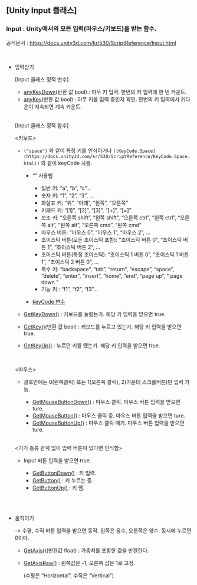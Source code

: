 ## [Unity Input 클래스]

### Input : Unity에서의 모든 입력(마우스/키보드)을 받는 함수.
공식문서 : https://docs.unity3d.com/kr/530/ScriptReference/Input.html

<br>

- 입력받기
        
  [Input 클래스 정적 변수]
        
    - [anyKeyDown](https://docs.unity3d.com/kr/530/ScriptReference/Input-anyKeyDown.html)(반환 값 bool) : 아무 키 입력. 한번의 키 입력에 한 번 카운트.
    - [anyKey](https://docs.unity3d.com/kr/530/ScriptReference/Input-anyKey.html)(반환 값 bool) : 아무 키를 입력 중인지 확인. 한번의 키 입력에서 키다운이 지속되면 계속 카운트.
      
  <br>
  
   [Input 클래스 정적 함수]

  <키보드>

    - `("space")` 와 같이 특정 키를 인식하거나 `([KeyCode.Space](https://docs.unity3d.com/kr/530/ScriptReference/KeyCode.Space.html))` 와 같이 keyCode 사용.

      - “” 사용법
        - 일반 키: “a”, “b”, “c”…
        - 숫자 키: “1”, “2”, “3”, …
        - 화살표 키: “위”, “아래”, “왼쪽”, “오른쪽”
        - 키패드 키: “[1]”, “[2]”, “[3]”, “[+]”, “[=]”
        - 보조 키: “오른쪽 shift”, “왼쪽 shift”, “오른쪽 ctrl”, “왼쪽 ctrl”, “오른쪽 alt”, “왼쪽 alt”, “오른쪽 cmd”, “왼쪽 cmd”
        - 마우스 버튼: “마우스 0”, “마우스 1”, “마우스 2”, …
        - 조이스틱 버튼(모든 조이스틱 포함): “조이스틱 버튼 0”, “조이스틱 버튼 1”, “조이스틱 버튼 2”, …
        - 조이스틱 버튼(특정 조이스틱): “조이스틱 1 버튼 0”, “조이스틱 1 버튼 1”, “조이스틱 2 버튼 0”, …
        - 특수 키: “backspace”, “tab”, “return”, “escape”, “space”, “delete”, “enter”, “insert”, “home”, “end”, “page up”, “ page down ”
        - 기능 키 : “f1”, “f2”, “f3”…
            
      - [keyCode 변수](https://docs.unity3d.com/kr/530/ScriptReference/KeyCode.html)
            
    - [GetKeyDown()](https://docs.unity3d.com/kr/530/ScriptReference/Input.GetKeyDown.html) : 키보드를 눌렀는가. 해당 키 입력을 받으면 true.
    - [GetKey()](https://docs.unity3d.com/kr/530/ScriptReference/Input.GetKey.html)(반환 값 bool) : 키보드를 누르고 있는가. 해당 키 입력을 받으면 true.
    - [GetKeyUp()](https://docs.unity3d.com/kr/530/ScriptReference/Input.GetKeyUp.html) : 누르던 키를 뗐는가. 해당 키 입력을 받으면 true.

  <br>

  <마우스>

    - 괄호안에는 0(왼쪽클릭) 또는 1(오른쪽 클릭), 2(가운데 스크롤버튼)만 입력 가능.
  
      - [GetMouseButtonDown()](https://docs.unity3d.com/kr/530/ScriptReference/Input.GetMouseButtonDown.html) : 마우스 클릭. 마우스  버튼 입력을 받으면 ture.
      - [GetMouseButton()](https://docs.unity3d.com/kr/530/ScriptReference/Input.GetMouseButton.html) : 마우스 클릭 중. 마우스  버튼 입력을 받으면 ture.
      - [GetMouseButtonUp()](https://docs.unity3d.com/kr/530/ScriptReference/Input.GetMouseButtonUp.html) : 마우스 클릭 떼기. 마우스  버튼 입력을 받으면 ture.
       
  <br>
   
  <기기 종류 관계 없이 입력 버튼이 있다면 인식함>

    - Input 버튼 입력을 받으면 true.

      - [GetButtonDown()](https://docs.unity3d.com/kr/530/ScriptReference/Input.GetButtonDown.html) : 키 입력.
      - [GetButton()](https://docs.unity3d.com/kr/530/ScriptReference/Input.GetButton.html) : 키 누르는 중.
      - [GetButtonUp()](https://docs.unity3d.com/kr/530/ScriptReference/Input.GetButtonUp.html) : 키 뗌.
  
<br><br>

- 움직이기

  -> 수평, 수직 버튼 입력을 받으면 동작. 왼쪽은 음수, 오른쪽은 양수. 동시에 누르면 0이다.
        
  - [GetAxis()](https://docs.unity3d.com/kr/530/ScriptReference/Input.GetAxis.html)(반환값  float) : 가중치를 포함한 값을 반환한다.
  - [GetAxisRaw()](https://docs.unity3d.com/kr/530/ScriptReference/Input.GetAxisRaw.html) : 왼쪽값은 -1, 오른쪽 값은 1로 고정.
        
    (수평은 “Horizontal”, 수직은 “Vertical”)
